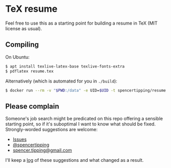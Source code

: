 # TeX resume
Feel free to use this as a starting point for building a resume in TeX (MIT
license as usual).

## Compiling
On Ubuntu:

```sh
$ apt install texlive-latex-base texlive-fonts-extra
$ pdflatex resume.tex
```

Alternatively (which is automated for you in `./build`):

```sh
$ docker run --rm -v "$PWD:/data" -e UID=$UID -t spencertipping/resume
```

## Please complain
Someone's job search might be predicated on this repo offering a sensible
starting point, so if it's suboptimal I want to know what should be fixed.
Strongly-worded suggestions are welcome:

- [Issues](https://github.com/spencertipping/resume/issues/new)
- [@spencertipping](https://twitter.com/spencertipping)
- [spencer.tipping@gmail.com](mailto:spencer.tipping@gmail.com)

I'll keep a [log](feedback.md) of these suggestions and what changed as a
result.
